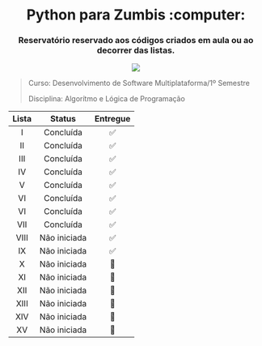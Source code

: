 <h1 align="center">Python para Zumbis :computer:</h1>
<h3 align="center">Reservatório reservado aos códigos criados em aula ou ao decorrer das listas.</h3>
<p align="center"><img src="https://img.shields.io/badge/Python-3776AB?style=for-the-badge&logo=python&logoColor=white"></img></p>

> Curso: Desenvolvimento de Software Multiplataforma/1º Semestre
>
> Disciplina: Algorítmo e Lógica de Programação

Lista | Status | Entregue
|:---:|:------:|:-------:|
I | Concluída | :white_check_mark:
II | Concluída | :white_check_mark:
III | Concluída | :white_check_mark:
IV | Concluída | :white_check_mark:
V | Concluída | :white_check_mark:
VI | Concluída | :white_check_mark:
VI | Concluída | :white_check_mark:
VII | Concluída | :white_check_mark:
VIII | Não iniciada | :white_check_mark:
IX | Não iniciada | :white_check_mark:
X | Não iniciada | :black_square_button:
XI | Não iniciada | :black_square_button:
XII | Não iniciada | :black_square_button:
XIII | Não iniciada | :black_square_button:
XIV | Não iniciada | :black_square_button: 
XV | Não iniciada | :black_square_button:
